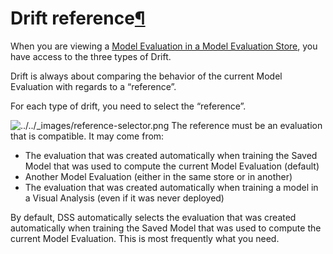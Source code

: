 Drift reference[¶](#drift-reference "Permalink to this heading")
================================================================


When you are viewing a [Model Evaluation in a Model Evaluation Store](../model-evaluations/analyzing-evaluations.html), you have access to the three types of Drift.


Drift is always about comparing the behavior of the current Model Evaluation with regards to a “reference”.


For each type of drift, you need to select the “reference”.


![../../_images/reference-selector.png](../../_images/reference-selector.png)
The reference must be an evaluation that is compatible. It may come from:


* The evaluation that was created automatically when training the Saved Model that was used to compute the current Model Evaluation (default)
* Another Model Evaluation (either in the same store or in another)
* The evaluation that was created automatically when training a model in a Visual Analysis (even if it was never deployed)


By default, DSS automatically selects the evaluation that was created automatically when training the Saved Model that was used to compute the current Model Evaluation. This is most frequently what you need.